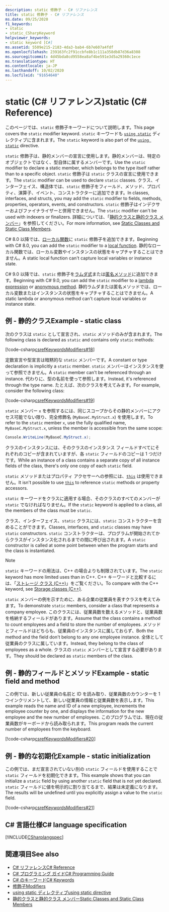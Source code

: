 ```yaml
---
description: static 修飾子 - C# リファレンス
title: static 修飾子 - C# リファレンス
ms.date: 09/25/2020
f1_keywords:
- static
- static_CSharpKeyword
helpviewer_keywords:
- static keyword [C#]
ms.assetid: 5509e215-2183-4da3-bab4-6b7e607a4fdf
ms.openlocfilehash: 239163fc2f91ccbfe8b1c111a358db87d36a8308
ms.sourcegitcommit: 4d45bda8cd9558ea8af4be591e3d5a29360c1ece
ms.translationtype: HT
ms.contentlocale: ja-JP
ms.lasthandoff: 10/02/2020
ms.locfileid: "91654640"
---
```

# <a name="static-c-reference"></a><span data-ttu-id="74dbb-103">static (C# リファレンス)</span><span class="sxs-lookup"><span data-stu-id="74dbb-103">static (C# Reference)</span></span>

<span data-ttu-id="74dbb-104">このページでは、`static` 修飾子キーワードについて説明します。</span><span class="sxs-lookup"><span data-stu-id="74dbb-104">This page covers the `static` modifier keyword.</span></span> <span data-ttu-id="74dbb-105">`static` キーワードも [`using static`](using-static.md) ディレクティブに含まれます。</span><span class="sxs-lookup"><span data-stu-id="74dbb-105">The `static` keyword is also part of the [`using static`](using-static.md) directive.</span></span>

<span data-ttu-id="74dbb-106">`static` 修飾子は、静的メンバーの宣言に使用します。静的メンバーは、特定のオブジェクトではなく、型自体に属するメンバーです。</span><span class="sxs-lookup"><span data-stu-id="74dbb-106">Use the `static` modifier to declare a static member, which belongs to the type itself rather than to a specific object.</span></span> <span data-ttu-id="74dbb-107">`static` 修飾子は `static` クラスの宣言に使用できます。</span><span class="sxs-lookup"><span data-stu-id="74dbb-107">The `static` modifier can be used to declare `static` classes.</span></span> <span data-ttu-id="74dbb-108">クラス、インターフェイス、構造体では、`static` 修飾子をフィールド、メソッド、プロパティ、演算子、イベント、コンストラクターに追加できます。</span><span class="sxs-lookup"><span data-stu-id="74dbb-108">In classes, interfaces, and structs, you may add the `static` modifier to fields, methods, properties, operators, events, and constructors.</span></span> <span data-ttu-id="74dbb-109">`static` 修飾子はインデクサーおよびファイナライザーと併用できません。</span><span class="sxs-lookup"><span data-stu-id="74dbb-109">The `static` modifier can't be used with indexers or finalizers.</span></span> <span data-ttu-id="74dbb-110">詳細については、「[静的クラスと静的クラス メンバー](../../programming-guide/classes-and-structs/static-classes-and-static-class-members.md)」を参照してください。</span><span class="sxs-lookup"><span data-stu-id="74dbb-110">For more information, see [Static Classes and Static Class Members](../../programming-guide/classes-and-structs/static-classes-and-static-class-members.md).</span></span>

<span data-ttu-id="74dbb-111">C# 8.0 以降では、[ローカル関数](../../programming-guide/classes-and-structs/local-functions.md)に `static` 修飾子を追加できます。</span><span class="sxs-lookup"><span data-stu-id="74dbb-111">Beginning with C# 8.0, you can add the `static` modifier to a [local function](../../programming-guide/classes-and-structs/local-functions.md).</span></span> <span data-ttu-id="74dbb-112">静的なローカル関数では、ローカル変数やインスタンスの状態をキャプチャすることはできません。</span><span class="sxs-lookup"><span data-stu-id="74dbb-112">A static local function can't capture local variables or instance state.</span></span>

<span data-ttu-id="74dbb-113">C# 9.0 以降では、`static` 修飾子を[ラムダ式](../operators/lambda-expressions.md)または[匿名メソッド](../operators/delegate-operator.md)に追加できます。</span><span class="sxs-lookup"><span data-stu-id="74dbb-113">Beginning with C# 9.0, you can add the `static` modifier to a [lambda expression](../operators/lambda-expressions.md) or [anonymous method](../operators/delegate-operator.md).</span></span> <span data-ttu-id="74dbb-114">静的ラムダまたは匿名メソッドでは、ローカル変数またはインスタンスの状態をキャプチャすることはできません。</span><span class="sxs-lookup"><span data-stu-id="74dbb-114">A static lambda or anonymous method can't capture local variables or instance state.</span></span>

## <a name="example---static-class"></a><span data-ttu-id="74dbb-115">例 - 静的クラス</span><span class="sxs-lookup"><span data-stu-id="74dbb-115">Example - static class</span></span>

<span data-ttu-id="74dbb-116">次のクラスは `static` として宣言され、`static` メソッドのみが含まれます。</span><span class="sxs-lookup"><span data-stu-id="74dbb-116">The following class is declared as `static` and contains only `static` methods:</span></span>

[!code-csharp[csrefKeywordsModifiers#18](~/samples/snippets/csharp/VS_Snippets_VBCSharp/csrefKeywordsModifiers/CS/csrefKeywordsModifiers.cs#18)]

<span data-ttu-id="74dbb-117">定数宣言や型宣言は暗黙的な `static` メンバーです。</span><span class="sxs-lookup"><span data-stu-id="74dbb-117">A constant or type declaration is implicitly a `static` member.</span></span> <span data-ttu-id="74dbb-118">`static` メンバーはインスタンスを使って参照できません。</span><span class="sxs-lookup"><span data-stu-id="74dbb-118">A `static` member can't be referenced through an instance.</span></span> <span data-ttu-id="74dbb-119">代わりに、型の名前を使って参照します。</span><span class="sxs-lookup"><span data-stu-id="74dbb-119">Instead, it's referenced through the type name.</span></span> <span data-ttu-id="74dbb-120">たとえば、次のクラスを考えてみます。</span><span class="sxs-lookup"><span data-stu-id="74dbb-120">For example, consider the following class:</span></span>

[!code-csharp[csrefKeywordsModifiers#19](~/samples/snippets/csharp/VS_Snippets_VBCSharp/csrefKeywordsModifiers/CS/csrefKeywordsModifiers.cs#19)]

<span data-ttu-id="74dbb-121">`static` メンバー `x` を参照するには、同じスコープからその静的メンバーにアクセス可能でない限り、完全修飾名 (`MyBaseC.MyStruct.x`) を使用します。</span><span class="sxs-lookup"><span data-stu-id="74dbb-121">To refer to the `static` member `x`, use the fully qualified name, `MyBaseC.MyStruct.x`, unless the member is accessible from the same scope:</span></span>

```csharp
Console.WriteLine(MyBaseC.MyStruct.x);
```

<span data-ttu-id="74dbb-122">クラスのインスタンスには、そのクラスのインスタンス フィールドすべてにそれぞれのコピーが含まれていますが、各 `static` フィールドのコピーは 1 つだけです。</span><span class="sxs-lookup"><span data-stu-id="74dbb-122">While an instance of a class contains a separate copy of all instance fields of the class, there's only one copy of each `static` field.</span></span>

<span data-ttu-id="74dbb-123">`static` メソッドまたはプロパティ アクセサーへの参照には、[`this`](this.md) は使用できません。</span><span class="sxs-lookup"><span data-stu-id="74dbb-123">It isn't possible to use [`this`](this.md) to reference `static` methods or property accessors.</span></span>

<span data-ttu-id="74dbb-124">`static` キーワードをクラスに適用する場合、そのクラスのすべてのメンバーが `static` でなければなりません。</span><span class="sxs-lookup"><span data-stu-id="74dbb-124">If the `static` keyword is applied to a class, all the members of the class must be `static`.</span></span>

<span data-ttu-id="74dbb-125">クラス、インターフェイス、`static` クラスには、`static` コンストラクターを含めることができます。</span><span class="sxs-lookup"><span data-stu-id="74dbb-125">Classes, interfaces, and `static` classes may have `static` constructors.</span></span> <span data-ttu-id="74dbb-126">`static` コンストラクターは、プログラムが開始されてからクラスがインスタンス化されるまでの間に呼び出されます。</span><span class="sxs-lookup"><span data-stu-id="74dbb-126">A `static` constructor is called at some point between when the program starts and the class is instantiated.</span></span>

> [!NOTE]
> <span data-ttu-id="74dbb-127">`static` キーワードの用法は、C++ の場合よりも制限されています。</span><span class="sxs-lookup"><span data-stu-id="74dbb-127">The `static` keyword has more limited uses than in C++.</span></span> <span data-ttu-id="74dbb-128">C++ キーワードと比較するには、「[ストレージ クラス (C++)](/cpp/cpp/storage-classes-cpp#static)」をご覧ください。</span><span class="sxs-lookup"><span data-stu-id="74dbb-128">To compare with the C++ keyword, see [Storage classes (C++)](/cpp/cpp/storage-classes-cpp#static).</span></span>

<span data-ttu-id="74dbb-129">`static` メンバーの例を示すために、ある企業の従業員を表すクラスを考えてみます。</span><span class="sxs-lookup"><span data-stu-id="74dbb-129">To demonstrate `static` members, consider a class that represents a company employee.</span></span> <span data-ttu-id="74dbb-130">このクラスには、従業員数を数えるメソッドと、従業員数を格納するフィールドがあります。</span><span class="sxs-lookup"><span data-stu-id="74dbb-130">Assume that the class contains a method to count employees and a field to store the number of employees.</span></span> <span data-ttu-id="74dbb-131">メソッドとフィールドはどちらも、従業員のインスタンスに属しておらず、</span><span class="sxs-lookup"><span data-stu-id="74dbb-131">Both the method and the field don't belong to any one employee instance.</span></span> <span data-ttu-id="74dbb-132">全体として従業員のクラスに属しています。</span><span class="sxs-lookup"><span data-stu-id="74dbb-132">Instead, they belong to the class of employees as a whole.</span></span> <span data-ttu-id="74dbb-133">クラスの `static` メンバーとして宣言する必要があります。</span><span class="sxs-lookup"><span data-stu-id="74dbb-133">They should be declared as `static` members of the class.</span></span>

## <a name="example---static-field-and-method"></a><span data-ttu-id="74dbb-134">例 - 静的フィールドとメソッド</span><span class="sxs-lookup"><span data-stu-id="74dbb-134">Example - static field and method</span></span>

<span data-ttu-id="74dbb-135">この例では、新しい従業員の名前と ID を読み取り、従業員数のカウンターを 1 つインクリメントして、新しい従業員の情報と従業員数を表示します。</span><span class="sxs-lookup"><span data-stu-id="74dbb-135">This example reads the name and ID of a new employee, increments the employee counter by one, and displays the information for the new employee and the new number of employees.</span></span> <span data-ttu-id="74dbb-136">このプログラムでは、現在の従業員数がキーボードから読み取られます。</span><span class="sxs-lookup"><span data-stu-id="74dbb-136">This program reads the current number of employees from the keyboard.</span></span>

[!code-csharp[csrefKeywordsModifiers#20](~/samples/snippets/csharp/VS_Snippets_VBCSharp/csrefKeywordsModifiers/CS/csrefKeywordsModifiers.cs#20)]  

## <a name="example---static-initialization"></a><span data-ttu-id="74dbb-137">例 - 静的な初期化</span><span class="sxs-lookup"><span data-stu-id="74dbb-137">Example - static initialization</span></span>

<span data-ttu-id="74dbb-138">この例では、まだ宣言されていない別の `static` フィールドを使用することで `static` フィールドを初期化できます。</span><span class="sxs-lookup"><span data-stu-id="74dbb-138">This example shows that you can initialize a `static` field by using another `static` field that is not yet declared.</span></span> <span data-ttu-id="74dbb-139">`static` フィールドに値を明示的に割り当てるまで、結果は未定義になります。</span><span class="sxs-lookup"><span data-stu-id="74dbb-139">The results will be undefined until you explicitly assign a value to the `static` field.</span></span>

[!code-csharp[csrefKeywordsModifiers#21](~/samples/snippets/csharp/VS_Snippets_VBCSharp/csrefKeywordsModifiers/CS/csrefKeywordsModifiers.cs#21)]  

## <a name="c-language-specification"></a><span data-ttu-id="74dbb-140">C# 言語仕様</span><span class="sxs-lookup"><span data-stu-id="74dbb-140">C# language specification</span></span>

[!INCLUDE[CSharplangspec](~/includes/csharplangspec-md.md)]

## <a name="see-also"></a><span data-ttu-id="74dbb-141">関連項目</span><span class="sxs-lookup"><span data-stu-id="74dbb-141">See also</span></span>

- [<span data-ttu-id="74dbb-142">C# リファレンス</span><span class="sxs-lookup"><span data-stu-id="74dbb-142">C# Reference</span></span>](../index.md)
- [<span data-ttu-id="74dbb-143">C# プログラミング ガイド</span><span class="sxs-lookup"><span data-stu-id="74dbb-143">C# Programming Guide</span></span>](../../programming-guide/index.md)
- [<span data-ttu-id="74dbb-144">C# のキーワード</span><span class="sxs-lookup"><span data-stu-id="74dbb-144">C# Keywords</span></span>](index.md)
- [<span data-ttu-id="74dbb-145">修飾子</span><span class="sxs-lookup"><span data-stu-id="74dbb-145">Modifiers</span></span>](index.md)
- [<span data-ttu-id="74dbb-146">using static ディレクティブ</span><span class="sxs-lookup"><span data-stu-id="74dbb-146">using static directive</span></span>](using-static.md)
- [<span data-ttu-id="74dbb-147">静的クラスと静的クラス メンバー</span><span class="sxs-lookup"><span data-stu-id="74dbb-147">Static Classes and Static Class Members</span></span>](../../programming-guide/classes-and-structs/static-classes-and-static-class-members.md)

